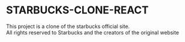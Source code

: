 # STARBUCKS-CLONE-REACT

This project is a clone of the starbucks official site.\
All rights reserved to Starbucks and the creators of the original website
